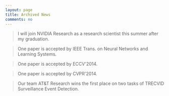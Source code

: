```yaml
---
layout: page
title: Archived News
comments: no
---
```


> I will join NVIDIA Research as a research scientist this summer after my graduation. 

> One paper is accepted by IEEE Trans. on Neural Networks and Learning Systems. 

> One paper is accepted by ECCV'2014.

> One paper is accepted by CVPR'2014.

> Our team AT&T Research wins the first place on two tasks of TRECVID Surveillance Event Detection. 